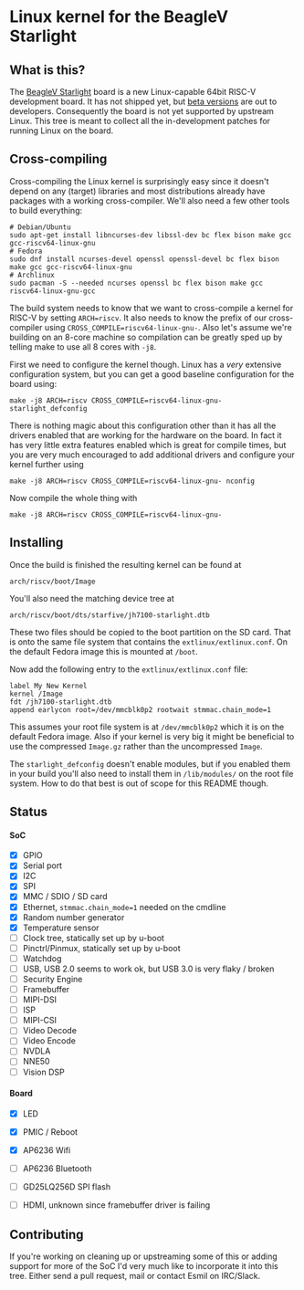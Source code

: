 # Linux kernel for the BeagleV Starlight

## What is this?

The [BeagleV Starlight][bborg] board is a new Linux-capable 64bit RISC-V
development board. It has not shipped yet, but [beta versions][beta] are out to
developers. Consequently the board is not yet supported by upstream Linux. This
tree is meant to collect all the in-development patches for running Linux on
the board.

[bborg]: https://beagleboard.org/beaglev
[beta]: https://github.com/beagleboard/beaglev-starlight

## Cross-compiling

Cross-compiling the Linux kernel is surprisingly easy since it doesn't depend
on any (target) libraries and most distributions already have packages with a
working cross-compiler. We'll also need a few other tools to build everything:
```shell
# Debian/Ubuntu
sudo apt-get install libncurses-dev libssl-dev bc flex bison make gcc gcc-riscv64-linux-gnu
# Fedora
sudo dnf install ncurses-devel openssl openssl-devel bc flex bison make gcc gcc-riscv64-linux-gnu
# Archlinux
sudo pacman -S --needed ncurses openssl bc flex bison make gcc riscv64-linux-gnu-gcc
```

The build system needs to know that we want to cross-compile a kernel for
RISC-V by setting `ARCH=riscv`. It also needs to know the prefix of our
cross-compiler using `CROSS_COMPILE=riscv64-linux-gnu-`. Also let's assume
we're building on an 8-core machine so compilation can be greatly sped up by
telling make to use all 8 cores with `-j8`.

First we need to configure the kernel though. Linux has a *very* extensive
configuration system, but you can get a good baseline configuration for the
board using:
```shell
make -j8 ARCH=riscv CROSS_COMPILE=riscv64-linux-gnu- starlight_defconfig
```

There is nothing magic about this configuration other than it has all the
drivers enabled that are working for the hardware on the board. In fact it has
very little extra features enabled which is great for compile times, but you
are very much encouraged to add additional drivers and configure your kernel
further using
```shell
make -j8 ARCH=riscv CROSS_COMPILE=riscv64-linux-gnu- nconfig
```

Now compile the whole thing with
```
make -j8 ARCH=riscv CROSS_COMPILE=riscv64-linux-gnu- 
```


## Installing

Once the build is finished the resulting kernel can be found at
```shell
arch/riscv/boot/Image
```
You'll also need the matching device tree at
```shell
arch/riscv/boot/dts/starfive/jh7100-starlight.dtb
```
These two files should be copied to the boot partition on the SD card. That is
onto the same file system that contains the `extlinux/extlinux.conf`. On the
default Fedora image this is mounted at `/boot`.

Now add the following entry to the `extlinux/extlinux.conf` file:
```
label My New Kernel
kernel /Image
fdt /jh7100-starlight.dtb
append earlycon root=/dev/mmcblk0p2 rootwait stmmac.chain_mode=1
```

This assumes your root file system is at `/dev/mmcblk0p2` which it is on the
default Fedora image. Also if your kernel is very big it might be beneficial to
use the compressed `Image.gz` rather than the uncompressed `Image`.

The `starlight_defconfig` doesn't enable modules, but if you enabled them in
your build you'll also need to install them in `/lib/modules/` on the root file
system. How to do that best is out of scope for this README though.


## Status

#### SoC

- [x] GPIO
- [x] Serial port
- [x] I2C
- [x] SPI
- [x] MMC / SDIO / SD card
- [x] Ethernet, `stmmac.chain_mode=1` needed on the cmdline
- [x] Random number generator
- [x] Temperature sensor
- [ ] Clock tree, statically set up by u-boot
- [ ] Pinctrl/Pinmux, statically set up by u-boot
- [ ] Watchdog
- [ ] USB, USB 2.0 seems to work ok, but USB 3.0 is very flaky / broken
- [ ] Security Engine
- [ ] Framebuffer
- [ ] MIPI-DSI
- [ ] ISP
- [ ] MIPI-CSI
- [ ] Video Decode
- [ ] Video Encode
- [ ] NVDLA
- [ ] NNE50
- [ ] Vision DSP

#### Board

- [x] LED
- [x] PMIC / Reboot
- [x] AP6236 Wifi
- [ ] AP6236 Bluetooth
- [ ] GD25LQ256D SPI flash
- [ ] HDMI, unknown since framebuffer driver is failing


## Contributing

If you're working on cleaning up or upstreaming some of this or adding support
for more of the SoC I'd very much like to incorporate it into this tree. Either
send a pull request, mail or contact Esmil on IRC/Slack.
